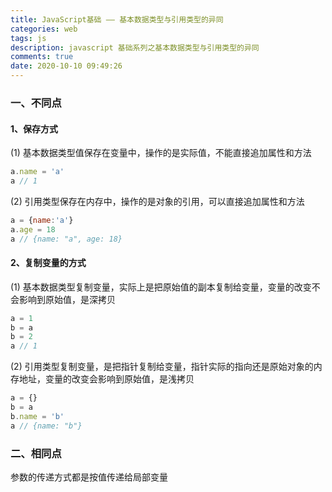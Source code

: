 ```yaml
---
title: JavaScript基础 —— 基本数据类型与引用类型的异同
categories: web
tags: js
description: javascript 基础系列之基本数据类型与引用类型的异同
comments: true
date: 2020-10-10 09:49:26
---
```

### 一、不同点

#### 1、保存方式

(1) 基本数据类型值保存在变量中，操作的是实际值，不能直接追加属性和方法

```js
a.name = 'a'
a // 1
```

(2) 引用类型保存在内存中，操作的是对象的引用，可以直接追加属性和方法

```js
a = {name:'a'}
a.age = 18
a // {name: "a", age: 18}
```

#### 2、复制变量的方式

(1) 基本数据类型复制变量，实际上是把原始值的副本复制给变量，变量的改变不会影响到原始值，是深拷贝

```js
a = 1
b = a
b = 2
a // 1
```

(2) 引用类型复制变量，是把指针复制给变量，指针实际的指向还是原始对象的内存地址，变量的改变会影响到原始值，是浅拷贝

```js
a = {}
b = a
b.name = 'b'
a // {name: "b"}
```

### 二、相同点

参数的传递方式都是按值传递给局部变量

